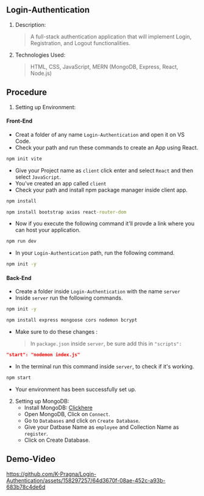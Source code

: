 ## Login-Authentication
1. Description:
   > A full-stack authentication application that will implement Login, Registration, and Logout functionalities.
2. Technologies Used:
   > HTML, CSS, JavaScript, MERN (MongoDB, Express, React, Node.js)


## Procedure
1. Setting up Environment:
#### Front-End
   - Creat a folder of any name `Login-Authentication` and open it on VS Code.
   - Check your path and run these commands to create an App using React.
     
```cmd
npm init vite
```
   - Give your Project name as `client` click enter and select `React` and then select `JavaScript`.
   - You've created an app called `client`
   - Check your path and install npm package manager inside client app.
```cmd
npm install  
```
```cmd
npm install bootstrap axios react-router-dom
```
   - Now if you execute the following command it'll provde a link where you can host your application.
```cmd
npm run dev
```
   - In your `Login-Authentication` path, run the following command.
```cmd
npm init -y
```
#### Back-End
- Create a folder inside `Login-Authentication` with the name `server`
- Inside `server` run the following commands.
```cmd
npm init -y
```
```cmd
npm install express mongoose cors nodemon bcrypt
```
- Make sure to do these changes :
  > In `package.json` inside `server`, be sure add this in `"scripts":`
  
```json
"start": "nodemon index.js"
```
- In the terminal run this command inside `server`, to check if it's working. 
```cmd
npm start
```
- Your environment has been successfully set up.
  
2. Setting up MongoDB:
   - Install MongoDB: [Clickhere](https://www.mongodb.com/try/download/community)
   - Open MongoDB, Click on `Connect`.
   - Go to `Databases` and click on `Create Database`.
   - Give your Datbase Name as `employee` and Collection Name as `register`.
   - Click on Create Database.
 

## Demo-Video 




https://github.com/K-Pragna/Login-Authentication/assets/158297257/64d3670f-08ae-452c-a93b-683b78c4de6d

